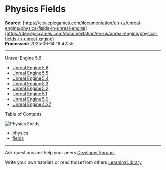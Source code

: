 # Physics Fields

**Source:** [https://dev.epicgames.com/documentation/en-us/unreal-engine/physics-fields-in-unreal-engine](https://dev.epicgames.com/documentation/en-us/unreal-engine/physics-fields-in-unreal-engine)  
**Processed:** 2025-06-14 16:42:55

---

Unreal Engine 5.6

-   [Unreal Engine 5.6](/documentation/en-us/unreal-engine/physics-fields-in-unreal-engine?application_version=5.6)
-   [Unreal Engine 5.5](/documentation/en-us/unreal-engine/physics-fields-in-unreal-engine?application_version=5.5)
-   [Unreal Engine 5.4](/documentation/en-us/unreal-engine/physics-fields-in-unreal-engine?application_version=5.4)
-   [Unreal Engine 5.3](/documentation/en-us/unreal-engine/physics-fields-in-unreal-engine?application_version=5.3)
-   [Unreal Engine 5.2](/documentation/en-us/unreal-engine/physics-fields-in-unreal-engine?application_version=5.2)
-   [Unreal Engine 5.1](/documentation/en-us/unreal-engine/physics-fields-in-unreal-engine?application_version=5.1)
-   [Unreal Engine 5.0](/documentation/en-us/unreal-engine/physics-fields-in-unreal-engine?application_version=5.0)
-   [Unreal Engine 4.27](/documentation/en-us/unreal-engine/physics-fields-in-unreal-engine?application_version=4.27)

Table of Contents

![Physics Fields](https://dev.epicgames.com/community/api/documentation/image/acbaf8d4-e8dd-47e9-bda1-ee091b5105cd?resizing_type=fill&width=1920&height=335)

-   [physics](https://documentation-assets-ssr/community/search?query=physics)
-   [fields](https://documentation-assets-ssr/community/search?query=fields)

---

Ask questions and help your peers [Developer Forums](https://forums.unrealengine.com/categories?tag=unreal-engine)

Write your own tutorials or read those from others [Learning Library](https://documentation-assets-ssr/community/unreal-engine/learning)